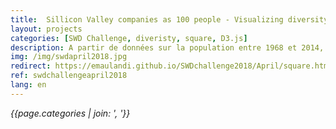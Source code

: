 ```yaml
---
title:  Sillicon Valley companies as 100 people - Visualizing diversity
layout: projects
categories: [SWD Challenge, diveristy, square, D3.js]
description: A partir de données sur la population entre 1968 et 2014, enquêtons sur les dynamiques d'évolution sur le territoire. Premier prix du hackaviz 2018 lancé par l'association Toulouse Dataviz
img: /img/swdapril2018.jpg
redirect: https://emaulandi.github.io/SWDchallenge2018/April/square.html
ref: swdchallengeapril2018
lang: en
---
```

*{{page.categories | join: ', '}}*
